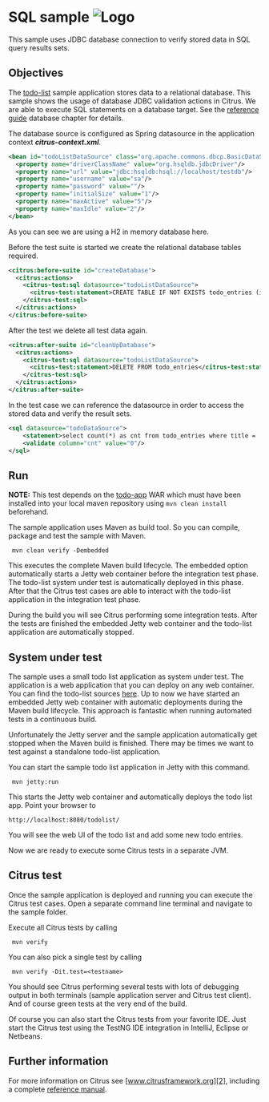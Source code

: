 SQL sample ![Logo][1]
==============

This sample uses JDBC database connection to verify stored data in SQL query results sets.

Objectives
---------

The [todo-list](../todo-app/README.md) sample application stores data to a relational database. This sample shows 
the usage of database JDBC validation actions in Citrus. We are able to execute SQL statements on a database target. 
See the [reference guide][4] database chapter for details.

The database source is configured as Spring datasource in the application context ***citrus-context.xml***.
    
```xml
<bean id="todoListDataSource" class="org.apache.commons.dbcp.BasicDataSource" destroy-method="close">
  <property name="driverClassName" value="org.hsqldb.jdbcDriver"/>
  <property name="url" value="jdbc:hsqldb:hsql://localhost/testdb"/>
  <property name="username" value="sa"/>
  <property name="password" value=""/>
  <property name="initialSize" value="1"/>
  <property name="maxActive" value="5"/>
  <property name="maxIdle" value="2"/>
</bean>
```
    
As you can see we are using a H2 in memory database here.    

Before the test suite is started we create the relational database tables required.

```xml
<citrus:before-suite id="createDatabase">
  <citrus:actions>
    <citrus-test:sql datasource="todoListDataSource">
      <citrus-test:statement>CREATE TABLE IF NOT EXISTS todo_entries (id VARCHAR(50), title VARCHAR(255), description VARCHAR(255))</citrus-test:statement>
    </citrus-test:sql>
  </citrus:actions>
</citrus:before-suite>
```

After the test we delete all test data again.

```xml
<citrus:after-suite id="cleanUpDatabase">
  <citrus:actions>
    <citrus-test:sql datasource="todoListDataSource">
      <citrus-test:statement>DELETE FROM todo_entries</citrus-test:statement>
    </citrus-test:sql>
  </citrus:actions>
</citrus:after-suite>
```

In the test case we can reference the datasource in order to access the stored data and
verify the result sets.

```xml
<sql datasource="todoDataSource">
    <statement>select count(*) as cnt from todo_entries where title = '${todoName}'</statement>
    <validate column="cnt" value="0"/>
</sql>
```

Run
---------

**NOTE:** This test depends on the [todo-app](../todo-app/) WAR which must have been installed into your local maven repository using `mvn clean install` beforehand.

The sample application uses Maven as build tool. So you can compile, package and test the
sample with Maven.
 
     mvn clean verify -Dembedded
    
This executes the complete Maven build lifecycle. The embedded option automatically starts a Jetty web
container before the integration test phase. The todo-list system under test is automatically deployed in this phase.
After that the Citrus test cases are able to interact with the todo-list application in the integration test phase.

During the build you will see Citrus performing some integration tests.
After the tests are finished the embedded Jetty web container and the todo-list application are automatically stopped.

System under test
---------

The sample uses a small todo list application as system under test. The application is a web application
that you can deploy on any web container. You can find the todo-list sources [here](../todo-app). Up to now we have started an 
embedded Jetty web container with automatic deployments during the Maven build lifecycle. This approach is fantastic 
when running automated tests in a continuous build.
  
Unfortunately the Jetty server and the sample application automatically get stopped when the Maven build is finished. 
There may be times we want to test against a standalone todo-list application.  

You can start the sample todo list application in Jetty with this command.

     mvn jetty:run

This starts the Jetty web container and automatically deploys the todo list app. Point your browser to
 
    http://localhost:8080/todolist/

You will see the web UI of the todo list and add some new todo entries.

Now we are ready to execute some Citrus tests in a separate JVM.

Citrus test
---------

Once the sample application is deployed and running you can execute the Citrus test cases.
Open a separate command line terminal and navigate to the sample folder.

Execute all Citrus tests by calling

     mvn verify

You can also pick a single test by calling

     mvn verify -Dit.test=<testname>

You should see Citrus performing several tests with lots of debugging output in both terminals (sample application server
and Citrus test client). And of course green tests at the very end of the build.

Of course you can also start the Citrus tests from your favorite IDE.
Just start the Citrus test using the TestNG IDE integration in IntelliJ, Eclipse or Netbeans.

Further information
---------

For more information on Citrus see [www.citrusframework.org][2], including
a complete [reference manual][3].

 [1]: https://www.citrusframework.org/img/brand-logo.png "Citrus"
 [2]: https://www.citrusframework.org
 [3]: https://www.citrusframework.org/reference/html/
 [4]: https://www.citrusframework.org/reference/html#actions-database
